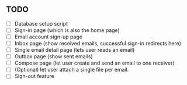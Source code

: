 ## TODO
- [ ] Database setup script
- [ ] Sign-in page (which is also the home page)
- [ ] Email account sign-up page
- [ ] Inbox page (show received emails, successful sign-in redirects here)
- [ ] Single email detail page (lets user reads an email)
- [ ] Outbox page (show sent emails)
- [ ] Compose page (let user create and send an email to one receiver)
- [ ] (Optional) let user attach a single file per email.
- [ ] Sign-out feature
